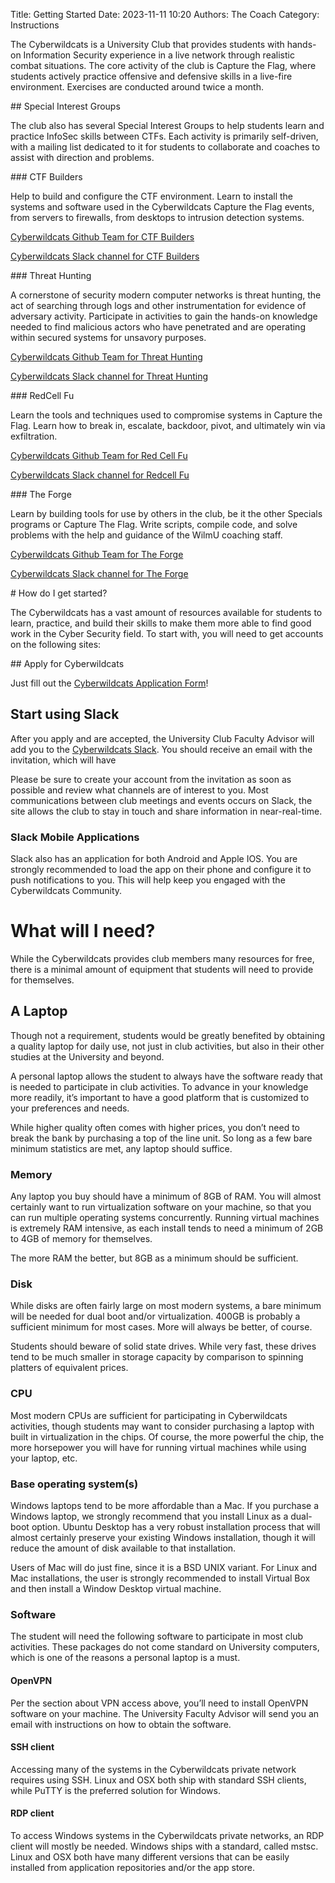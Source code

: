Title: Getting Started
Date: 2023-11-11 10:20
Authors: The Coach
Category: Instructions

The Cyberwildcats is a University Club that provides students with hands-on Information Security experience in a live network through realistic combat situations. The core activity of the club is Capture the Flag, where students actively practice offensive and defensive skills in a live-fire environment. Exercises are conducted around twice a month.

<a name="SpecialInterestGroups">
## Special Interest Groups
</a>

The club also has several Special Interest Groups to help students learn and practice InfoSec skills between CTFs. Each activity is primarily self-driven, with a mailing list dedicated to it for students to collaborate and coaches to assist with direction and problems. 

<a name="CTFBuilders">
### CTF Builders 
</a>

Help to build and configure the CTF environment. Learn to install the systems and software used in the Cyberwildcats Capture the Flag events, from servers to firewalls, from desktops to intrusion detection systems.

[Cyberwildcats Github Team for CTF Builders](https://github.com/orgs/Cyberwildcats/teams/builders)

[Cyberwildcats Slack channel for CTF Builders](https://cyberwildcats.slack.com/archives/C0AGW7FDL)

<a name="ThreatHunting">
### Threat Hunting
</a>

A cornerstone of security modern computer networks is threat hunting, the act of searching through logs and other instrumentation for evidence of adversary activity.  Participate in activities to gain the hands-on knowledge needed to find malicious actors who have penetrated and are operating within secured systems for unsavory purposes.

[Cyberwildcats Github Team for Threat Hunting](https://github.com/orgs/Cyberwildcats/teams/threat-hunting)

[Cyberwildcats Slack channel for Threat Hunting](https://cyberwildcats.slack.com/archives/C0AGWGUMV)

<a name="RedCellFu">
### RedCell Fu 
</a>

Learn the tools and techniques used to compromise systems in Capture the Flag. Learn how to break in, escalate, backdoor, pivot, and ultimately win via exfiltration. 

[Cyberwildcats Github Team for Red Cell Fu](https://github.com/orgs/Cyberwildcats/teams/red-cell-fu)

[Cyberwildcats Slack channel for Redcell Fu](https://cyberwildcats.slack.com/archives/C0AGTT0LC)

<a name="TheForge">
### The Forge
</a>

Learn by building tools for use by others in the club, be it the other Specials programs or Capture The Flag. Write scripts, compile code, and solve problems with the help and guidance of the WilmU coaching staff. 

[Cyberwildcats Github Team for The Forge](https://github.com/orgs/Cyberwildcats/teams/the-forge)

[Cyberwildcats Slack channel for The Forge](https://cyberwildcats.slack.com/archives/C0AGWGQLF)

<a name="GettingStarted">
# How do I get started?
</a>

The Cyberwildcats has a vast amount of resources available for students to learn, practice, and build their skills to make them more able to find good work in the Cyber Security field.  To start with, you will need to get accounts on the following sites:

<a name="Apply">
## Apply for Cyberwildcats
</a>

Just fill out the [Cyberwildcats Application Form](http://www.cyberwildcats.net/apply)!

## Start using Slack

After you apply and are accepted, the University Club Faculty Advisor will add you to the [Cyberwildcats Slack](https://cyberwildcats.slack.com). You should receive an email with the invitation, which will have

Please be sure to create your account from the invitation as soon as possible and review what channels are of interest to you.  Most communications between club meetings and events occurs on Slack, the site allows the club to stay in touch and share information in near-real-time.  

### Slack Mobile Applications

Slack also has an application for both Android and Apple IOS.  You are strongly recommended to load the app on their phone and configure it to push notifications to you.  This will help keep you engaged with the Cyberwildcats Community.

# What will I need?

While the Cyberwildcats provides club members many resources for free, there is a minimal amount of equipment that students will need to provide for themselves.

## A Laptop

Though not a requirement, students would be greatly benefited by obtaining a quality laptop for daily use, not just in club activities, but also in their other studies at the University and beyond.

A personal laptop allows the student to always have the software ready that is needed to participate in club activities.  To advance in your knowledge more readily, it’s important to have a good platform that is customized to your preferences and needs.

While higher quality often comes with higher prices, you don’t need to break the bank by purchasing a top of the line unit.  So long as a few bare minimum statistics are met, any laptop should suffice.

### Memory

Any laptop you buy should have a minimum of 8GB of RAM.  You will almost certainly want to run virtualization software on your machine, so that you can run multiple operating systems concurrently.  Running virtual machines is extremely RAM intensive, as each install tends to need a minimum of 2GB to 4GB of memory for themselves.  

The more RAM the better, but 8GB as a minimum should be sufficient.

### Disk

While disks are often fairly large on most modern systems, a bare minimum will be needed for dual boot and/or virtualization.  400GB is probably a sufficient minimum for most cases.  More will always be better, of course.

Students should beware of solid state drives.  While very fast, these drives tend to be much smaller in storage capacity by comparison to spinning platters of equivalent prices.

### CPU

Most modern CPUs are sufficient for participating in Cyberwildcats activities, though students may want to consider purchasing a laptop with built in virtualization in the chips.  Of course, the more powerful the chip, the more horsepower you will have for running virtual machines while using your laptop, etc. 

### Base operating system(s)

Windows laptops tend to be more affordable than a Mac.  If you purchase a Windows laptop, we strongly recommend that you install Linux as a dual-boot option.  Ubuntu Desktop has a very robust installation process that will almost certainly preserve your existing Windows installation, though it will reduce the amount of disk available to that installation. 

Users of Mac will do just fine, since it is a BSD UNIX variant.
For Linux and Mac installations, the user is strongly recommended to install Virtual Box and then install a Window Desktop virtual machine.

### Software

The student will need the following software to participate in most club activities.  These packages do not come standard on University computers, which is one of the reasons a personal laptop is a must.

#### OpenVPN

Per the section about VPN access above, you’ll need to install OpenVPN software on your machine.  The University Faculty Advisor will send you an email with instructions on how to obtain the software.

#### SSH client

Accessing many of the systems in the Cyberwildcats private network requires using SSH.  Linux and OSX both ship with standard SSH clients, while PuTTY is the preferred solution for Windows.

#### RDP client

To access Windows systems in the Cyberwildcats private networks, an RDP client will mostly be needed.  Windows ships with a standard, called mstsc.  Linux and OSX both have many different versions that can be easily installed from application repositories and/or the app store.

